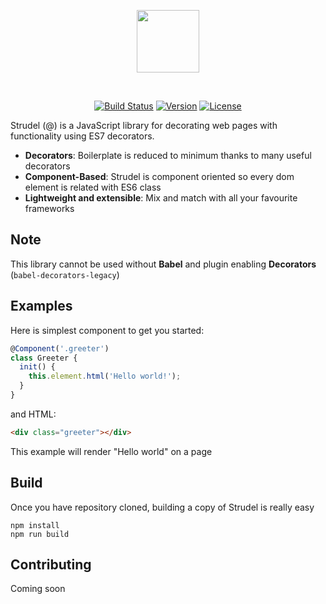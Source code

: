 <p align="center"><img width="100px" src="https://avatars0.githubusercontent.com/u/27229624?v=3&s=200"></p>
<br>
<p align="center">
<a href="https://circleci.com/gh/strudeljs/strudel/tree/master"><img src="https://img.shields.io/circleci/token/2332b587f2c012314b7e865cd57730587cd75ba7/project/hayalet/strudel/master.svg" alt="Build Status"></a>
<a href="https://www.npmjs.com/package/strudel"><img src="https://img.shields.io/npm/v/strudel.svg" alt="Version"></a>
<a href="https://www.npmjs.com/package/strudel"><img src="https://img.shields.io/npm/l/strudel.svg" alt="License"></a>
</p>

Strudel (@) is a JavaScript library for decorating web pages with functionality using ES7 decorators.

* **Decorators**: Boilerplate is reduced to minimum thanks to many useful decorators
* **Component-Based**: Strudel is component oriented so every dom element is related with ES6 class
* **Lightweight and extensible**: Mix and match with all your favourite frameworks

## Note

This library cannot be used without **Babel** and plugin enabling **Decorators** (`babel-decorators-legacy`)

## Examples

Here is simplest component to get you started:

```js
@Component('.greeter')
class Greeter {
  init() {
    this.element.html('Hello world!');
  }
}
```
and HTML:

```html
<div class="greeter"></div>
```

This example will render "Hello world" on a page

## Build

Once you have repository cloned, building a copy of Strudel is really easy

```
npm install
npm run build
```

## Contributing

Coming soon
